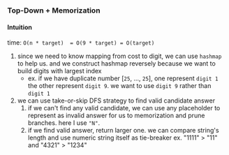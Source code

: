 ### Top-Down + Memorization

#### Intuition

time: `O(n * target)  = O(9 * target) = O(target)`

1. since we need to know mapping from cost to digit, we can use `hashmap` to help us. and we construct hashmap reversely because we want to build digits with largest index
   - ex. if we have duplicate number [`25`, ..., `25`], one represent `digit 1` the other represent `digit 9`. we want to use `digit 9` rather than `digit 1`
2. we can use take-or-skip DFS strategy to find valid candidate answer
	1. if we can't find any valid candidate, we can use any placeholder to represent as invalid answer for us to memorization and prune branches. here I use `"N"`.
	2. if we find valid answer, return larger one. 
we can compare string's length and use numeric string itself as tie-breaker
ex. "1111" > "11" and "4321" > "1234"
